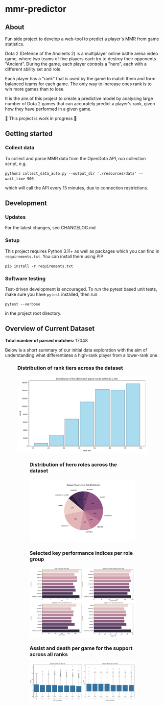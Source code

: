 # mmr-predictor

## About
Fun side project to develop a web-tool to predict a player's MMR from game statistics. 

Dota 2 (Defence of the Ancients 2) is a multiplayer online battle arena video game, where two teams of five players each try to destroy their opponents "Ancient". During the game, each player controls a "hero", each with a different ability set and role.

Each player has a "rank" that is used by the game to match them and form balanced teams for each game. The only way to increase ones rank is to win more games than to lose. 

It is the aim of this project to create a predictive model by analysing large number of Dota 2 games that can accurately predict a player's rank, given how they have performed in a given game.

:construction: This project is work in progress :construction:

## Getting started
### Collect data
To collect and parse MMR data from the OpenDota API, run collection script, e.g.

`python3 collect_data_auto.py --output_dir './resources/data' --wait_time 900`

which will call the API every 15 minutes, due to connection restrictions.

## Development
### Updates
For the latest changes, see CHANGELOG.md

### Setup
This project requires Python 3.11+ as well as packages which you can find in `requirements.txt`. You can install them using PIP

`pip install -r requirements.txt`

### Software testing
Test-driven development is encouraged. To run the pytest based unit tests, make sure you have `pytest` installed, then run

`pytest --verbose`

in the project root directory.

## Overview of Current Dataset

**Total number of parsed matches:** 17048

Below is a short summary of our initial data exploration with the aim of understanding what differentiates a high-rank player from a lower-rank one.

<figure>
    <h3> Distribution of rank tiers across the dataset</h3>
    <img src="resources/plots/initial_feature_selection/rank_tiers_distribution.png" alt="Rank tier distribution">
<figure>
    <h3>Distribution of hero roles across the dataset</h3>
    <img src="resources/plots/initial_feature_selection/hero_role_distr.png" alt="Hero role distribution">
</figure>

<figure>
    <h3>Selected key performance indices per role group</h3>
    <img src="resources/plots/initial_feature_selection/all_stats_mean_per_role_grid.png" alt="Selected key performance indices (KPI) per role group">
</figure>
<figure>
    <h3>Assist and death per game for the support across all ranks</h3>
    <img src="resources/plots/support_feature_exploration/assist_death_per_rank_all.png" alt ="Selected statistics for the support class">
</figure>